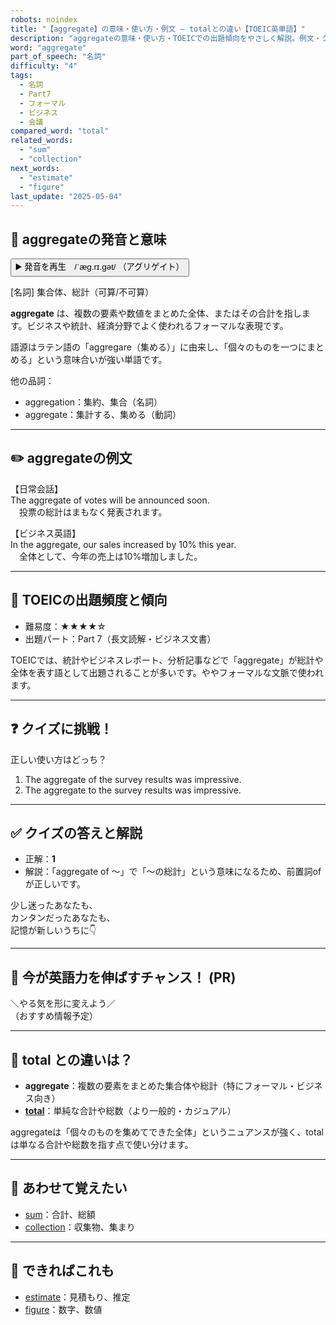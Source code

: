 ```yaml
---
robots: noindex
title: "【aggregate】の意味・使い方・例文 ― totalとの違い【TOEIC英単語】"
description: "aggregateの意味・使い方・TOEICでの出題傾向をやさしく解説。例文・クイズ付きでtotalとの違いもわかりやすく学べます。"
word: "aggregate"
part_of_speech: "名詞"
difficulty: "4"
tags:
  - 名詞
  - Part7
  - フォーマル
  - ビジネス
  - 会議
compared_word: "total"
related_words:
  - "sum"
  - "collection"
next_words:
  - "estimate"
  - "figure"
last_update: "2025-05-04"
---
```


## 🔰 aggregateの発音と意味

<button class="play-audio" onclick="playTTS('aggregate')">
  <span class="play-audio-main">
    ▶️ 発音を再生　/ˈæɡ.rɪ.ɡət/
  </span>
  <span class="play-audio-sub">
    （アグリゲイト）
  </span>
</button>

[名詞] 集合体、総計（可算/不可算）

**aggregate** は、複数の要素や数値をまとめた全体、またはその合計を指します。ビジネスや統計、経済分野でよく使われるフォーマルな表現です。

語源はラテン語の「aggregare（集める）」に由来し、「個々のものを一つにまとめる」という意味合いが強い単語です。

他の品詞：  
- aggregation：集約、集合（名詞）
- aggregate：集計する、集める（動詞）

---

## ✏️ aggregateの例文

【日常会話】  
The aggregate of votes will be announced soon.  
　投票の総計はまもなく発表されます。

【ビジネス英語】  
In the aggregate, our sales increased by 10% this year.  
　全体として、今年の売上は10%増加しました。

---

## 🎯 TOEICの出題頻度と傾向

- 難易度：★★★★☆
- 出題パート：Part 7（長文読解・ビジネス文書）

TOEICでは、統計やビジネスレポート、分析記事などで「aggregate」が総計や全体を表す語として出題されることが多いです。ややフォーマルな文脈で使われます。

---

## ❓ クイズに挑戦！

正しい使い方はどっち？

1. The aggregate of the survey results was impressive.  
2. The aggregate to the survey results was impressive.

---

## ✅ クイズの答えと解説

- 正解：**1**
- 解説：「aggregate of ～」で「～の総計」という意味になるため、前置詞ofが正しいです。

少し迷ったあなたも、  
カンタンだったあなたも、  
記憶が新しいうちに👇️

---

## 🚀 今が英語力を伸ばすチャンス！ (PR)

<div class="info-center">
＼やる気を形に変えよう／<br>  
（おすすめ情報予定）
</div>

---

## 🤔  total との違いは？

- **aggregate**：複数の要素をまとめた集合体や総計（特にフォーマル・ビジネス向き）
- **[total](/total)**：単純な合計や総数（より一般的・カジュアル）

aggregateは「個々のものを集めてできた全体」というニュアンスが強く、totalは単なる合計や総数を指す点で使い分けます。

---

## 🧩 あわせて覚えたい

- [sum](/sum)：合計、総額
- [collection](/collection)：収集物、集まり

---

## 📖 できればこれも

- [estimate](/estimate)：見積もり、推定
- [figure](/figure)：数字、数値

<!-- cvid: aid45_bid12 -->
